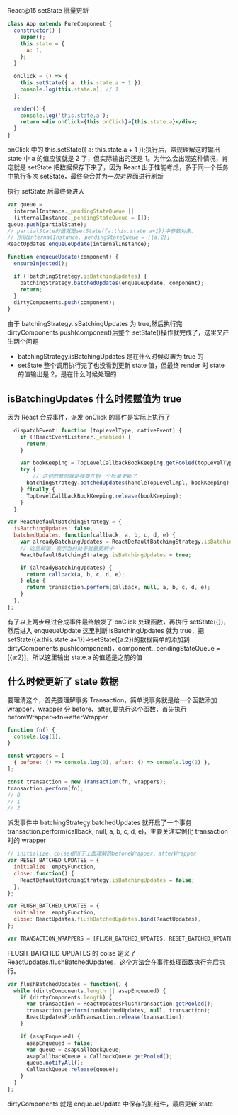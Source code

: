 React@15 setState 批量更新

```jsx
class App extends PureComponent {
  constructor() {
    super();
    this.state = {
      a: 1,
    };
  }

  onClick = () => {
    this.setState({ a: this.state.a + 1 });
    console.log(this.state.a); // 1
  };

  render() {
    console.log('this.state.a');
    return <div onClick={this.onClick}>{this.state.a}</div>;
  }
}
```

onClick 中的 this.setState({ a: this.state.a + 1 });执行后，常规理解这时输出 state 中 a 的值应该就是 2 了，但实际输出的还是 1。为什么会出现这种情况，肯定就是 setState 把数据保存下来了，因为 React 出于性能考虑，多于同一个任务中执行多次 setState，最终全合并为一次对界面进行刷新

执行 setState 后最终会进入

```js
var queue =
  internalInstance._pendingStateQueue ||
  (internalInstance._pendingStateQueue = []);
queue.push(partialState);
// partialState的值就是setState({a:this.state.a+1})中参数对象，
// 所以internalInstance._pendingStateQueue = [{a:2}]
ReactUpdates.enqueueUpdate(internalInstance);

function enqueueUpdate(component) {
  ensureInjected();

  if (!batchingStrategy.isBatchingUpdates) {
    batchingStrategy.batchedUpdates(enqueueUpdate, component);
    return;
  }
  dirtyComponents.push(component);
}
```

由于 batchingStrategy.isBatchingUpdates 为 true,然后执行完 dirtyComponents.push(component)后整个 setState()操作就完成了，这里又产生两个问题

- batchingStrategy.isBatchingUpdates 是在什么时候设置为 true 的
- setState 整个调用执行完了也没看到更新 state 值，但最终 render 时 state 的值输出是 2，是在什么时候处理的

## isBatchingUpdates 什么时候赋值为 true

因为 React 合成事件，派发 onClick 的事件是实际上执行了

```js
  dispatchEvent: function (topLevelType, nativeEvent) {
    if (!ReactEventListener._enabled) {
      return;
    }

    var bookKeeping = TopLevelCallbackBookKeeping.getPooled(topLevelType, nativeEvent);
    try {
        // 这句的意思就是我要开始一个批量更新了
      batchingStrategy.batchedUpdates(handleTopLevelImpl, bookKeeping);
    } finally {
      TopLevelCallbackBookKeeping.release(bookKeeping);
    }
  }
```

```js
var ReactDefaultBatchingStrategy = {
  isBatchingUpdates: false,
  batchedUpdates: function(callback, a, b, c, d, e) {
    var alreadyBatchingUpdates = ReactDefaultBatchingStrategy.isBatchingUpdates;
    // 这里赋值，表示当前处于批量更新中
    ReactDefaultBatchingStrategy.isBatchingUpdates = true;

    if (alreadyBatchingUpdates) {
      return callback(a, b, c, d, e);
    } else {
      return transaction.perform(callback, null, a, b, c, d, e);
    }
  },
};
```

有了以上两步经过合成事件最终触发了 onClick 处理函数，再执行 setState({})，然后进入 enqueueUpdate 这里判断 isBatchingUpdates 就为 true，把 setState({a:this.state.a+1})=>setState({a:2})的数据简单的添加到
dirtyComponents.push(component)，component.\_pendingStateQueue = [{a:2}]，所以这里输出 state.a 的值还是之前的值

## 什么时候更新了 state 数据

要理清这个，首先要理解事务 Transaction，简单说事务就是给一个函数添加 wrapper，wrapper 分 before、after,要执行这个函数，首先执行 beforeWrapper=>fn=>afterWrapper

```js
function fn() {
  console.log(1);
}

const wrappers = [
  { before: () => console.log(0), after: () => console.log(2) },
];

const transaction = new Transaction(fn, wrappers);
transaction.perform(fn);
// 0
// 1
// 2
```

派发事件中 batchingStrategy.batchedUpdates 就开启了一个事务 transaction.perform(callback, null, a, b, c, d, e)，主要关注实例化 transaction 时的 wrapper

```js
// initialize、colse相当于上面理解的beforeWrapper、afterWrapper
var RESET_BATCHED_UPDATES = {
  initialize: emptyFunction,
  close: function() {
    ReactDefaultBatchingStrategy.isBatchingUpdates = false;
  },
};

var FLUSH_BATCHED_UPDATES = {
  initialize: emptyFunction,
  close: ReactUpdates.flushBatchedUpdates.bind(ReactUpdates),
};

var TRANSACTION_WRAPPERS = [FLUSH_BATCHED_UPDATES, RESET_BATCHED_UPDATES];
```

FLUSH_BATCHED_UPDATES 的 colse 定义了 ReactUpdates.flushBatchedUpdates，这个方法会在事件处理函数执行完后执行。

```js
var flushBatchedUpdates = function() {
  while (dirtyComponents.length || asapEnqueued) {
    if (dirtyComponents.length) {
      var transaction = ReactUpdatesFlushTransaction.getPooled();
      transaction.perform(runBatchedUpdates, null, transaction);
      ReactUpdatesFlushTransaction.release(transaction);
    }

    if (asapEnqueued) {
      asapEnqueued = false;
      var queue = asapCallbackQueue;
      asapCallbackQueue = CallbackQueue.getPooled();
      queue.notifyAll();
      CallbackQueue.release(queue);
    }
  }
};
```

dirtyComponents 就是 enqueueUpdate 中保存的脏组件，最后更新 state
